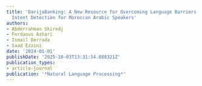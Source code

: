 ```yaml
---
title: 'DarijaBanking: A New Resource for Overcoming Language Barriers in Banking
  Intent Detection for Moroccan Arabic Speakers'
authors:
- Abderrahman Skiredj
- Ferdaous Azhari
- Ismail Berrada
- Saad Ezzini
date: '2024-01-01'
publishDate: '2025-10-03T13:31:54.888321Z'
publication_types:
- article-journal
publication: '*Natural Language Processing*'
---
```

